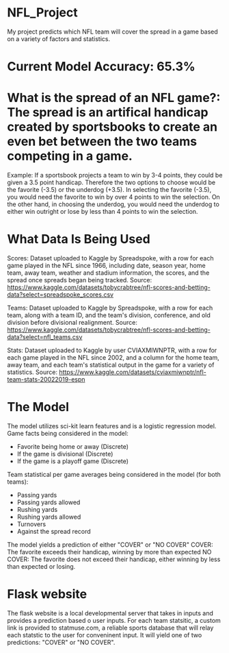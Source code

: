 # NFL_Project

My project predicts which NFL team will cover the spread in a game based on a variety of factors and statistics.

# Current Model Accuracy: 65.3%

# What is the spread of an NFL game?: The spread is an artifical handicap created by sportsbooks to create an even bet between the two teams competing in a game. 
Example: If a sportsbook projects a team to win by 3-4 points, they could be given a 3.5 point handicap. Therefore the two options to choose would be the favorite (-3.5) or the underdog (+3.5). In selecting the favorite (-3.5), you would need the favorite to win by over 4 points to win the selection. On the other hand, in choosing the underdog, you would need the underdog to either win outright or lose by less than 4 points to win the selection.

# What Data Is Being Used
Scores: Dataset uploaded to Kaggle by Spreadspoke, with a row for each game played in the NFL since 1966, including date, season year, home team, away team, weather and stadium information, the scores, and the spread once spreads began being tracked. Source: https://www.kaggle.com/datasets/tobycrabtree/nfl-scores-and-betting-data?select=spreadspoke_scores.csv

Teams:  Dataset uploaded to Kaggle by Spreadspoke, with a row for each team, along with a team ID, and the team's division, conference, and old division before divisional realignment. Source: https://www.kaggle.com/datasets/tobycrabtree/nfl-scores-and-betting-data?select=nfl_teams.csv

Stats: Dataset uploaded to Kaggle by user CVIAXMIWNPTR, with a row for each game played in the NFL since 2002, and a column for the home team, away team, and each team's statistical output in the game for a variety of statistics. Source: https://www.kaggle.com/datasets/cviaxmiwnptr/nfl-team-stats-20022019-espn

# The Model
The model utilizes sci-kit learn features and is a logistic regression model. 
Game facts being considered in the model:
- Favorite being home or away (Discrete)
- If the game is divisional (Discrete)
- If the game is a playoff game (Discrete)

Team statistical per game averages being considered in the model (for both teams):
- Passing yards
- Passing yards allowed
- Rushing yards
- Rushing yards allowed
- Turnovers
- Against the spread record

The model yields a prediction of either "COVER" or "NO COVER"
COVER: The favorite exceeds their handicap, winning by more than expected
NO COVER: The favorite does not exceed their handicap, either winning by less than expected or losing.

# Flask website
The flask website is a local developmental server that takes in inputs and provides a prediction based o user inputs. For each team statsitic, a custom link is provided to statmuse.com, a reliable sports database that will relay each statstic to the user for conveninent input. It will yield one of two predictions: "COVER" or "NO COVER".


